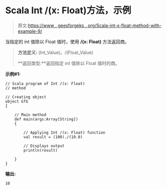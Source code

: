 # Scala Int /(x: Float)方法，示例

> 原文:[https://www . geesforgeks . org/Scala-int-x-float-method-with-example-9/](https://www.geeksforgeeks.org/scala-int-x-float-method-with-example-9/)

当指定的 int 值除以 Float 值时，使用 **/(x: Float)** 方法返回商。

> **方法定义:** (Int_Value)。/(Float_Value)
> 
> **返回类型:**返回指定 int 值除以 Float 值时的商。

**示例#1:**

```
// Scala program of Int /(x: Float)
// method

// Creating object
object GfG
{ 

    // Main method
    def main(args:Array[String])
    {

        // Applying Int /(x: Float) function
        val result = (100)./(10.0)

        // Displays output
        println(result)

    }
} 
```

**输出:**

```
10

```